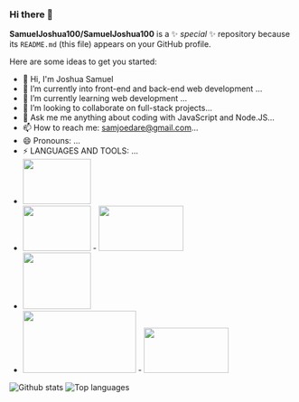 ### Hi there 👋

**SamuelJoshua100/SamuelJoshua100** is a ✨ _special_ ✨ repository because its `README.md` (this file) appears on your GitHub profile.

Here are some ideas to get you started:
-  👋 Hi, I'm Joshua Samuel 
- 🔭 I’m currently into front-end and back-end web development ...
- 🌱 I’m currently learning web development ...
- 👯 I’m looking to collaborate on full-stack projects...
- 💬 Ask me me anything about coding with JavaScript and Node.JS...
- 📫 How to reach me: samjoedare@gmail.com...
- 😄 Pronouns: ...
- ⚡ LANGUAGES AND TOOLS: ...
- <img src="https://img.shields.io/badge/-HTML-e34f26?logo=html5&logoColor=fff" width=120px height=80px>
- <img src="https://img.shields.io/badge/-CSS-1572B6?logo=css3&logoColor=fff" width=120px height=80px>  - <img src="https://img.shields.io/badge/-mongoDB-47A248?logo=mongoDB&logoColor=fff" width=150px height=80px>
- <img src="https://img.shields.io/badge/-JS-F7DF1E?logo=javascript&logoColor=fff" width=120px height=100px>
- <img src="https://img.shields.io/badge/-VSCode-5C2D91?logo=visualstudiocode&logoColor=fff"  width=200px height=110px> - <img src="https://img.shields.io/badge/-node.js-39933?logo=node.js&logoColor=fff" width=150px height=80px>


  

![Github stats](https://github-readme-stats.vercel.app/api?username=SamuelJoshua100&count_private=true&show_icons=true&theme=radical)
![Top languages](https://github-readme-stats.vercel.app/api/top-langs/?username=SAMUELJOSHUA100&show_icons=true&theme=radical)
